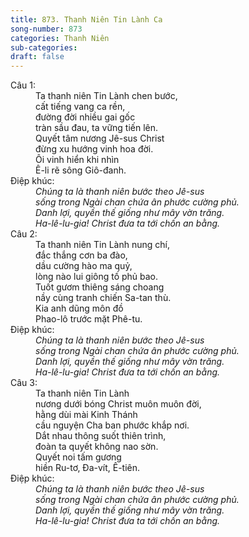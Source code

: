 ```yaml
---
title: 873. Thanh Niên Tin Lành Ca
song-number: 873
categories: Thanh Niên
sub-categories: 
draft: false
---
```

<dl><dt>Câu 1:</dt><dd data-verse="1">Ta thanh niên Tin Lành chen bước, <br/>cất tiếng vang ca rền, <br/>đường đời nhiều gai gốc <br/>tràn sầu đau, ta vững tiến lên. <br/>Quyết tâm nương Jê-sus Christ <br/>đừng xu hướng vinh hoa đời. <br/>Ôi vinh hiển khi nhìn <br/>Ê-li rẽ sông Giô-đanh. </dd><dt>Điệp khúc:</dt><dd data-chorus="1"><em>Chúng ta là thanh niên bước theo Jê-sus <br/>sống trong Ngài chan chứa ân phước cường phủ. <br/>Danh lợi, quyền thế giống như mây vờn trăng. <br/>Ha-lê-lu-gia! Christ đưa ta tới chốn an bằng. </em></dd><dt>Câu 2:</dt><dd data-verse="2">Ta thanh niên Tin Lành nung chí, <br/>đắc thắng cơn ba đào, <br/>dầu cường hào ma quỷ, <br/>lòng nào lui giông tố phủ bao. <br/>Tuốt gươm thiêng sáng choang <br/>nầy cùng tranh chiến Sa-tan thù. <br/>Kia anh dũng môn đồ <br/>Phao-lô trước mặt Phê-tu. </dd><dt>Điệp khúc:</dt><dd data-chorus="1"><em>Chúng ta là thanh niên bước theo Jê-sus <br/>sống trong Ngài chan chứa ân phước cường phủ. <br/>Danh lợi, quyền thế giống như mây vờn trăng. <br/>Ha-lê-lu-gia! Christ đưa ta tới chốn an bằng. </em></dd><dt>Câu 3:</dt><dd data-verse="3">Ta thanh niên Tin Lành <br/>nương dưới bóng Christ muôn muôn đời, <br/>hằng dùi mài Kinh Thánh <br/>cầu nguyện Cha ban phước khắp nơi. <br/>Dắt nhau thông suốt thiên trình, <br/>đoàn ta quyết không nao sờn. <br/>Quyết noi tấm gương <br/>hiền Ru-tơ, Đa-vít, Ê-tiên. </dd><dt>Điệp khúc:</dt><dd data-chorus="1"><em>Chúng ta là thanh niên bước theo Jê-sus <br/>sống trong Ngài chan chứa ân phước cường phủ. <br/>Danh lợi, quyền thế giống như mây vờn trăng. <br/>Ha-lê-lu-gia! Christ đưa ta tới chốn an bằng. </em></dd></dl>